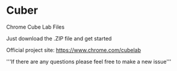 # Cuber
Chrome Cube Lab Files

Just download the .ZIP file and get started

Official project site: https://www.chrome.com/cubelab

'''If there are any questions please feel free to make a new issue'''
